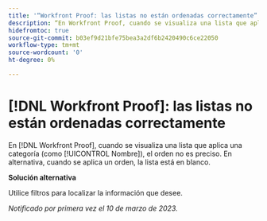 ```yaml
---
title: '“Workfront Proof: las listas no están ordenadas correctamente”'
description: “En Workfront Proof, cuando se visualiza una lista que aplica una categoría (como Nombre), el orden no es preciso”.
hidefromtoc: true
source-git-commit: b03ef9d21bfe75bea3a2df6b2420490c6ce22050
workflow-type: tm+mt
source-wordcount: '0'
ht-degree: 0%

---
```



# [!DNL Workfront Proof]: las listas no están ordenadas correctamente

En [!DNL Workfront Proof], cuando se visualiza una lista que aplica una categoría (como [!UICONTROL Nombre]), el orden no es preciso. En alternativa, cuando se aplica un orden, la lista está en blanco.

**Solución alternativa**

Utilice filtros para localizar la información que desee.

_Notificado por primera vez el 10 de marzo de 2023._

